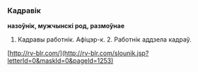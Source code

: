 ### Кадравік
**назоўнік, мужчынскі род, размоўнае**

1. Кадравы работнік. Афіцэр-к. 2. Работнік аддзела кадраў.

<a rel="author">[http://rv-blr.com/](http://rv-blr.com/slounik.jsp?letterId=0&maskId=0&pageId=1253)</a>
